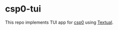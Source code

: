 # csp0-tui

This repo implements TUI app for [csp0](https://github.com/dpr-0/csp0) using [Textual](https://github.com/Textualize/textual).
